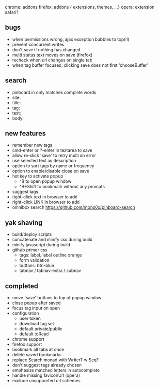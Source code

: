 
chrome: addons
firefox: addons { extensions, themes, ...}
opera: extension
safari?

## bugs

- when permissions wrong, ajax exception bubbles to top(!!)
- prevent concurrent writes
- don't save if nothing has changed
- multi status text moves on save (firefox)
- recheck when url changes on single tab
- when tag buffer focused, clicking save does not first 'chooseBuffer'

## search

- pinboard.in only matches complete words
- site:
- title:
- tag:
- text:
- body:

## new features

- remember new tags
- cmd-enter or ?-enter in textarea to save
- allow re-click 'save' to retry multi on error
- use selected text as description
- option to sort tags by name or frequency
- option to enable/disable close on save
- hot key to activate popup
  - ^B to open popup window
  - ^B+Shift to bookmark without any prompts
- suggest tags
- right-click text in browser to add
- right-click LINK in browser to add
- omnibox search https://github.com/mono0x/pinboard-search

## yak shaving

- build/deploy scripts
- concatenate and minify css during build
- minify javascript during build
- github primer css
  - tags: label, label outline orange
  - form validation
  - buttons: btn-blue
  - tabnav / tabnav-extra / subnav

## completed

- move 'save' buttons to top of popup window
- close popup after saved
- focus tag input on open
- configuration
  - user token
  - download tag set
  - default private/public
  - default toRead
- chrome support
- firefox support
- bookmark all tabs at once
- delete saved bookmarks
- replace Search monad with WriterT w Seq?
- don't suggest tags already chosen
- emphasize matched letters in autocomplete
- handle missing faviconUrl (opera)
- exclude unsupported url schemes
